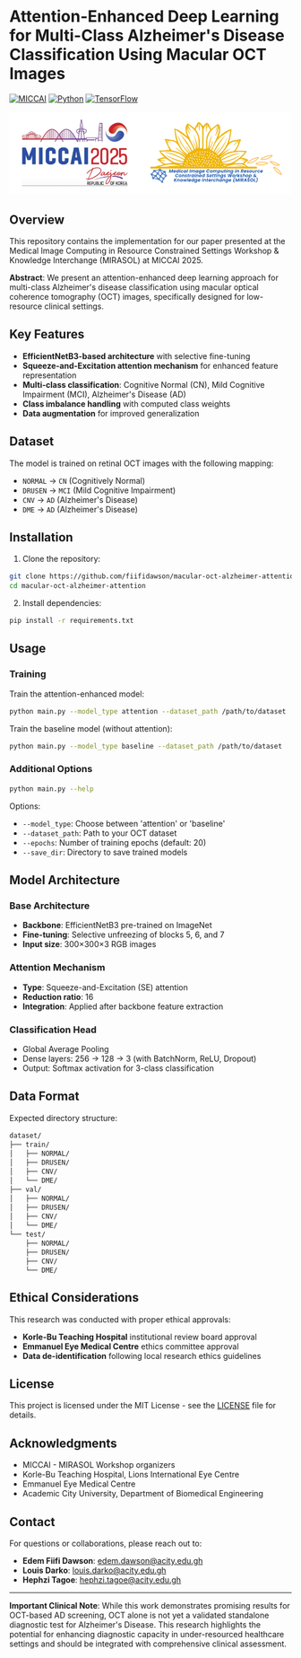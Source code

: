 # Attention-Enhanced Deep Learning for Multi-Class Alzheimer's Disease Classification Using Macular OCT Images

[![MICCAI](https://img.shields.io/badge/MICCAI-MIRASOL%202025-blue)](https://conferences.miccai.org/2025/en/)
[![Python](https://img.shields.io/badge/Python-3.8%2B-brightgreen)](https://python.org)
[![TensorFlow](https://img.shields.io/badge/TensorFlow-2.8%2B-orange)](https://tensorflow.org)

<div style="text-align:center"><img src="image.png" /></div>

## Overview

This repository contains the implementation for our paper presented at the Medical Image Computing in Resource Constrained Settings Workshop & Knowledge Interchange (MIRASOL) at MICCAI 2025.

**Abstract**: We present an attention-enhanced deep learning approach for multi-class Alzheimer's disease classification using macular optical coherence tomography (OCT) images, specifically designed for low-resource clinical settings.

## Key Features

- **EfficientNetB3-based architecture** with selective fine-tuning
- **Squeeze-and-Excitation attention mechanism** for enhanced feature representation  
- **Multi-class classification**: Cognitive Normal (CN), Mild Cognitive Impairment (MCI), Alzheimer's Disease (AD)
- **Class imbalance handling** with computed class weights
- **Data augmentation** for improved generalization

## Dataset

The model is trained on retinal OCT images with the following mapping:
- `NORMAL` → `CN` (Cognitively Normal)
- `DRUSEN` → `MCI` (Mild Cognitive Impairment)  
- `CNV` → `AD` (Alzheimer's Disease)
- `DME` → `AD` (Alzheimer's Disease)

<!-- ## Repository Structure

```
├── README.md                   # This file
├── requirements.txt            # Python dependencies
├── config.py                   # Configuration parameters
├── main.py                     # Main training script
├── src/
│   ├── data/
│   │   └── data_loader.py     # Data loading and preprocessing
│   ├── models/
│   │   ├── attention.py       # Attention mechanisms
│   │   └── models.py          # Model architectures
│   └── training/
│       └── train.py           # Training pipeline
└── models/                     # Saved model directory
``` -->

## Installation

1. Clone the repository:
```bash
git clone https://github.com/fiifidawson/macular-oct-alzheimer-attention.git
cd macular-oct-alzheimer-attention
```

2. Install dependencies:
```bash
pip install -r requirements.txt
```

## Usage

### Training

Train the attention-enhanced model:
```bash
python main.py --model_type attention --dataset_path /path/to/dataset
```

Train the baseline model (without attention):
```bash
python main.py --model_type baseline --dataset_path /path/to/dataset
```

### Additional Options

```bash
python main.py --help
```

Options:
- `--model_type`: Choose between 'attention' or 'baseline'
- `--dataset_path`: Path to your OCT dataset
- `--epochs`: Number of training epochs (default: 20)
- `--save_dir`: Directory to save trained models

## Model Architecture

### Base Architecture
- **Backbone**: EfficientNetB3 pre-trained on ImageNet
- **Fine-tuning**: Selective unfreezing of blocks 5, 6, and 7
- **Input size**: 300×300×3 RGB images

### Attention Mechanism
- **Type**: Squeeze-and-Excitation (SE) attention
- **Reduction ratio**: 16
- **Integration**: Applied after backbone feature extraction

### Classification Head
- Global Average Pooling
- Dense layers: 256 → 128 → 3 (with BatchNorm, ReLU, Dropout)
- Output: Softmax activation for 3-class classification

<!-- ## Configuration

Key parameters can be modified in `config.py`:

```python
# Model parameters
IMG_SIZE = (300, 300)
BATCH_SIZE = 32
EPOCHS = 20
LEARNING_RATE = 1e-5

# Attention parameters
ATTENTION_RATIO = 16

# Architecture parameters
DENSE_UNITS = [256, 128]
DROPOUT_RATES = [0.4, 0.3]
``` -->

## Data Format

Expected directory structure:
```
dataset/
├── train/
│   ├── NORMAL/
│   ├── DRUSEN/
│   ├── CNV/
│   └── DME/
├── val/
│   ├── NORMAL/
│   ├── DRUSEN/
│   ├── CNV/
│   └── DME/
└── test/
    ├── NORMAL/
    ├── DRUSEN/
    ├── CNV/
    └── DME/
```

<!-- ## Citation

If you use this code in your research, please cite our paper:

```bibtex
@inproceedings{yourname2025attention,
  title={Attention-Enhanced Deep Learning for Multi-Class Alzheimer's Disease Classification Using Macular OCT Images in Low-Resource Settings},
  author={Your Name and Co-authors},
  booktitle={Medical Image Computing in Resource Constrained Settings Workshop (MIRASOL) at MICCAI},
  year={2025}
}
```

## Citation

If you use this code in your research, please cite our paper:

```bibtex
@inproceedings{dawson2025attention,
  title={Attention-Enhanced Deep Learning for Multi-Class Alzheimer's Disease Classification Using Macular OCT Images in Low-Resource Settings},
  author={Dawson, Edem Fiifi and Darko, Louis and Tagoe, Hephzi and Ahiabor, Edem and Oteng, Kwame and Gyamfi, Samuel},
  booktitle={Medical Image Computing in Resource Constrained Settings Workshop (MIRASOL) at MICCAI},
  year={2025}
}
``` -->

## Ethical Considerations

This research was conducted with proper ethical approvals:
- **Korle-Bu Teaching Hospital** institutional review board approval
- **Emmanuel Eye Medical Centre** ethics committee approval  
- **Data de-identification** following local research ethics guidelines
<!-- - **International standards** compliance for medical data handling -->

## License

This project is licensed under the MIT License - see the [LICENSE](LICENSE) file for details.

## Acknowledgments

- MICCAI - MIRASOL Workshop organizers
- Korle-Bu Teaching Hospital, Lions International Eye Centre
- Emmanuel Eye Medical Centre  
- Academic City University, Department of Biomedical Engineering

## Contact

For questions or collaborations, please reach out to:
- **Edem Fiifi Dawson**: edem.dawson@acity.edu.gh
- **Louis Darko**: louis.darko@acity.edu.gh  
- **Hephzi Tagoe**: hephzi.tagoe@acity.edu.gh

---

**Important Clinical Note**: While this work demonstrates promising results for OCT-based AD screening, OCT alone is not yet a validated standalone diagnostic test for Alzheimer's Disease. This research highlights the potential for enhancing diagnostic capacity in under-resourced healthcare settings and should be integrated with comprehensive clinical assessment.